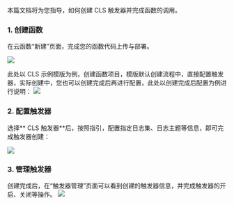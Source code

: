 本篇文档将为您指导，如何创建 CLS 触发器并完成函数的调用。

### 1. 创建函数
在云函数“新建”页面，完成您的函数代码上传与部署。

![](https://main.qcloudimg.com/raw/f3c1461afc4892119b77e288b833b337.png)

此处以 CLS 示例模版为例，创建函数项目，模版默认创建流程中，直接配置触发器，实际创建中，您也可以创建完成后再进行配置，此处以创建完成后配置为例进行说明：
![](https://main.qcloudimg.com/raw/e08b3ee055f1e3a0fbb85ad7125dddec.png)


### 2. 配置触发器
选择** CLS 触发器**后，按照指引，配置指定日志集、日志主题等信息，即可完成触发器创建：

![](https://main.qcloudimg.com/raw/2c0f9e09e13e755a5fce00c76a9105ed.png)

### 3. 管理触发器
创建完成后，在“触发器管理”页面可以看到创建的触发器信息，并完成触发器的开启、关闭等操作。
![](https://main.qcloudimg.com/raw/3586e1028a5d81d12e36dbbfb93088b3.png)